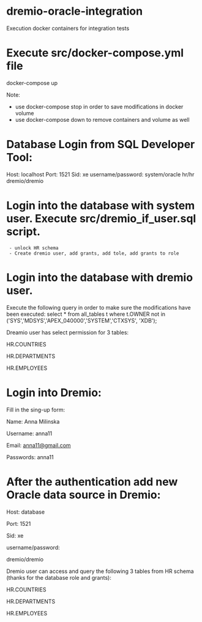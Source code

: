 # dremio-oracle-integration
Execution docker containers for integration tests

# Execute src/docker-compose.yml file
docker-compose up

Note: 
- use docker-compose stop in order to save modifications in docker volume
- use docker-compose down to remove containers and volume as well

# Database Login from SQL Developer Tool:

Host: localhost
Port: 1521
Sid: xe
username/password:
system/oracle
hr/hr
dremio/dremio

# Login into the database with system user. Execute src/dremio_if_user.sql script.
     - unlock HR schema
     - Create dremio user, add grants, add tole, add grants to role

# Login into the database with dremio user.
Execute the following query in order to make sure the modifications have been executed:
select * from  all_tables t where t.OWNER not in ('SYS','MDSYS','APEX_040000','SYSTEM','CTXSYS', 'XDB');

Dreamio user has select permission for 3 tables:

  HR.COUNTRIES
  
  HR.DEPARTMENTS
  
  HR.EMPLOYEES

# Login into Dremio:

Fill in the sing-up form:

Name: Anna Milinska

Username: anna11

Email: anna11@gmail.com

Passwords: anna11

# After the authentication add new Oracle data source in Dremio:

Host: database

Port: 1521

Sid: xe

username/password:

dremio/dremio

Dremio user can access and query the following 3 tables from HR schema (thanks for the database role and grants):

  HR.COUNTRIES
  
  HR.DEPARTMENTS
  
  HR.EMPLOYEES





